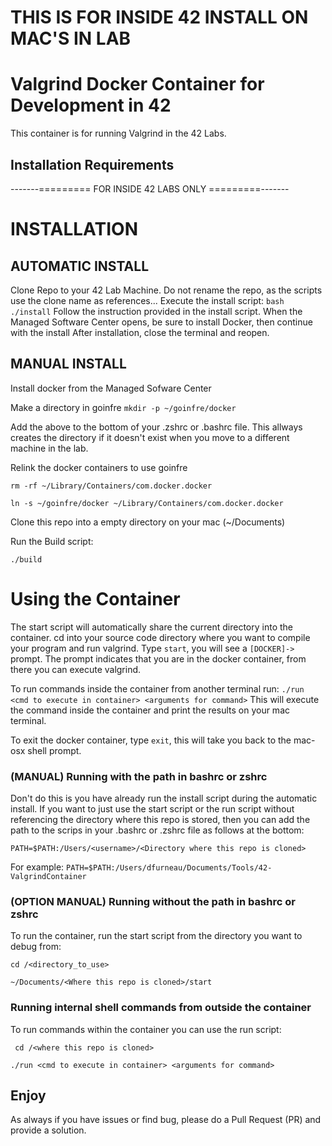 # THIS IS FOR INSIDE 42 INSTALL ON MAC'S IN LAB
# Valgrind Docker Container for Development in 42
This container is for running Valgrind in the 42 Labs.

## Installation Requirements

-------========= FOR INSIDE 42 LABS ONLY =========-------

# INSTALLATION

## AUTOMATIC INSTALL

Clone Repo to your 42 Lab Machine.  Do not rename the repo, as the scripts use the clone name as references...
Execute the install script:
```bash ./install```
Follow the instruction provided in the install script.  When the Managed Software Center opens, be sure to install Docker, then continue with the install
After installation, close the terminal and reopen.

## MANUAL INSTALL
Install docker from the Managed Sofware Center

Make a directory in goinfre
```mkdir -p ~/goinfre/docker```

Add the above to the bottom of your .zshrc or .bashrc file.  This allways creates the directory if it doesn't exist when you move to a different machine in the lab.

Relink the docker containers to use goinfre

```rm -rf ~/Library/Containers/com.docker.docker```

```ln -s ~/goinfre/docker ~/Library/Containers/com.docker.docker```

Clone this repo into a empty directory on your mac (~/Documents)

Run the Build script:

```./build```

# Using the Container
The start script will automatically share the current directory into the container.
cd into your source code directory where you want to compile your program and run valgrind.  Type ```start```, you will see a ```[DOCKER]->``` prompt.  The prompt indicates that you are in the docker container, from there you can execute valgrind.

To run commands inside the container from another terminal run:
```./run <cmd to execute in container> <arguments for command>```
This will execute the command inside the container and print the results on your mac terminal.

To exit the docker container, type ```exit```, this will take you back to the mac-osx shell prompt.

### (MANUAL) Running with the path in bashrc or zshrc

Don't do this is you have already run the install script during the automatic install.
If you want to just use the start script or the run script without referencing the directory where this repo is stored, then you can add the path to the scrips in your .bashrc or .zshrc file as follows at the bottom:

```PATH=$PATH:/Users/<username>/<Directory where this repo is cloned>```

For example: ```PATH=$PATH:/Users/dfurneau/Documents/Tools/42-ValgrindContainer```

### (OPTION MANUAL) Running without the path in bashrc or zshrc

To run the container, run the start script from the directory you want to debug from:

```cd /<directory_to_use>```

```~/Documents/<Where this repo is cloned>/start```

### Running internal shell commands from outside the container

To run commands within the container you can use the run script:

``` cd /<where this repo is cloned>```

```./run <cmd to execute in container> <arguments for command>```


## Enjoy
As always if you have issues or find bug, please do a Pull Request (PR) and provide a solution.
